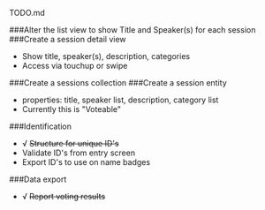 TODO.md

###Alter the list view to show Title and Speaker(s) for each session
###Create a session detail view
  * Show title, speaker(s), description, categories
  * Access via touchup or swipe

###Create a sessions collection
###Create a session entity
  * properties: title, speaker list, description, category list
  * Currently this is "Voteable"

###Identification
  * √ ~~Structure for unique ID's~~
  * Validate ID's from entry screen
  * Export ID's to use on name badges

###Data export
  * √ ~~Report voting results~~
 
  
